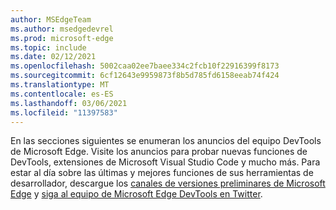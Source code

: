 ```yaml
---
author: MSEdgeTeam
ms.author: msedgedevrel
ms.prod: microsoft-edge
ms.topic: include
ms.date: 02/12/2021
ms.openlocfilehash: 5002caa02ee7baee334c2fcb10f22916399f8173
ms.sourcegitcommit: 6cf12643e9959873f8b5d785fd6158eeab74f424
ms.translationtype: MT
ms.contentlocale: es-ES
ms.lasthandoff: 03/06/2021
ms.locfileid: "11397583"
---
```

En las secciones siguientes se enumeran los anuncios del equipo DevTools de Microsoft Edge.  Visite los anuncios para probar nuevas funciones de DevTools, extensiones de Microsoft Visual Studio Code y mucho más.  Para estar al día sobre las últimas y mejores funciones de sus herramientas de desarrollador, descargue los [canales de versiones preliminares de Microsoft Edge][MicrosoftEdgePreviewChannels] y [siga al equipo de Microsoft Edge DevTools en Twitter][EdgeDevToolsTwitterAccount].

<!-- links -->  

[MicrosoftEdgePreviewChannels]: https://www.microsoftedgeinsider.com/download "Canales de versiones preliminares de Microsoft Edge"  

[EdgeDevToolsTwitterAccount]: https://twitter.com/EdgeDevTools "Cuenta de Twitter de @EdgeDevTools"  
